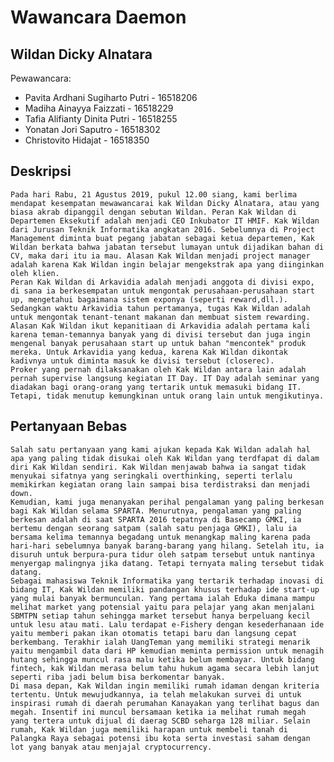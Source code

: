 # Wawancara Daemon

## Wildan Dicky Alnatara

Pewawancara:

- Pavita Ardhani Sugiharto Putri - 16518206
- Madiha Ainayya Faizzati - 16518229
- Tafia Alifianty Dinita Putri - 16518255
- Yonatan Jori Saputro - 16518302
- Christovito Hidajat - 16518350

## Deskripsi

    Pada hari Rabu, 21 Agustus 2019, pukul 12.00 siang, kami berlima mendapat kesempatan mewawancarai kak Wildan Dicky Alnatara, atau yang biasa akrab dipanggil dengan sebutan Wildan. Peran Kak Wildan di Departemen Eksekutif adalah menjadi CEO Inkubator IT HMIF. Kak Wildan dari Jurusan Teknik Informatika angkatan 2016. Sebelumnya di Project Management diminta buat pegang jabatan sebagai ketua departemen, Kak Wildan berkata bahwa jabatan tersebut lumayan untuk dijadikan bahan di CV, maka dari itu ia mau. Alasan Kak Wildan menjadi project manager adalah karena Kak Wildan ingin belajar mengekstrak apa yang diinginkan oleh klien.
    Peran Kak Wildan di Arkavidia adalah menjadi anggota di divisi expo, di sana ia berkesempatan untuk mengontak perusahaan-perusahaan start up, mengetahui bagaimana sistem exponya (seperti reward,dll.). Sedangkan waktu Arkavidia tahun pertamanya, tugas Kak Wildan adalah untuk mengontak tenant-tenant makanan dan membuat sistem rewarding. Alasan Kak Wildan ikut kepanitiaan di Arkavidia adalah pertama kali karena teman-temannya banyak yang di divisi tersebut dan juga ingin mengenal banyak perusahaan start up untuk bahan "mencontek" produk mereka. Untuk Arkavidia yang kedua, karena Kak Wildan dikontak kadivnya untuk diminta masuk ke divisi tersebut (closerec).
    Proker yang pernah dilaksanakan oleh Kak Wildan antara lain adalah pernah supervise langsung kegiatan IT Day. IT Day adalah seminar yang diadakan bagi orang-orang yang tertarik untuk memasuki bidang IT. Tetapi, tidak menutup kemungkinan untuk orang lain untuk mengikutinya.

## Pertanyaan Bebas

    Salah satu pertanyaan yang kami ajukan kepada Kak Wildan adalah hal apa yang paling tidak disukai oleh Kak Wildan yang terdfapat di dalam diri Kak Wildan sendiri. Kak Wildan menjawab bahwa ia sangat tidak menyukai sifatnya yang seringkali overthinking, seperti terlalu memikirkan kegiatan orang lain sampai bisa terdistraksi dan menjadi down.
    Kemudian, kami juga menanyakan perihal pengalaman yang paling berkesan bagi Kak Wildan selama SPARTA. Menurutnya, pengalaman yang paling berkesan adalah di saat SPARTA 2016 tepatnya di Basecamp GMKI, ia bertemu dengan seorang satpam (salah satu penjaga GMKI), lalu ia bersama kelima temannya begadang untuk menangkap maling karena pada hari-hari sebelumnya banyak barang-barang yang hilang. Setelah itu, ia disuruh untuk berpura-pura tidur oleh satpam tersebut untuk nantinya menyergap malingnya jika datang. Tetapi ternyata maling tersebut tidak datang.
    Sebagai mahasiswa Teknik Informatika yang tertarik terhadap inovasi di bidang IT, Kak Wildan memiliki pandangan khusus terhadap ide start-up yang mulai banyak bermunculan. Yang pertama ialah Eduka dimana mampu melihat market yang potensial yaitu para pelajar yang akan menjalani SBMTPN setiap tahun sehingga market tersebut hanya berpeluang kecil untuk lesu atau mati. Lalu terdapat e-Fishery dengan kesederhanaan ide yaitu memberi pakan ikan otomatis tetapi baru dan langsung cepat berkembang. Terakhir ialah UangTeman yang memiliki strategi menarik yaitu mengambil data dari HP kemudian meminta permission untuk menagih hutang sehingga muncul rasa malu ketika belum membayar. Untuk bidang fintech, kak Wildan merasa belum tahu hukum agama secara lebih lanjut seperti riba jadi belum bisa berkomentar banyak.
    Di masa depan, Kak Wildan ingin memiliki rumah idaman dengan kriteria tertentu. Untuk mewujudkannya, ia telah melakukan survei di untuk inspirasi rumah di daerah perumahan Kanayakan yang terlihat bagus dan megah. Insentif ini muncul bersamaan ketika ia melihat rumah megah yang tertera untuk dijual di daerag SCBD seharga 128 miliar. Selain rumah, Kak Wildan juga memiliki harapan untuk membeli tanah di Palangka Raya sebagai potensi ibu kota serta investasi saham dengan lot yang banyak atau menjajal cryptocurrency.
